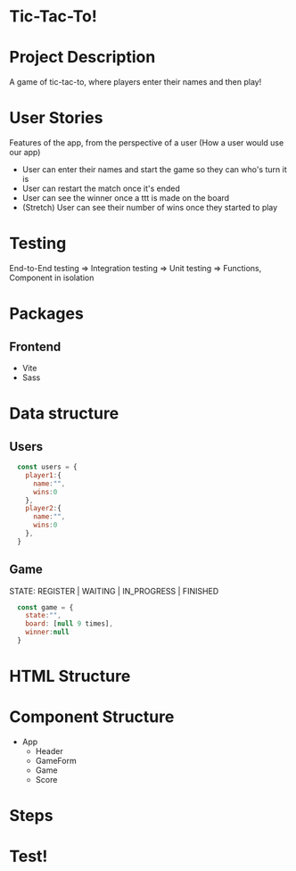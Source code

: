 # Tic-Tac-To!

# Project Description

A game of tic-tac-to, where players enter their names and then play!

# User Stories

Features of the app, from the perspective of a user (How a user would use our app)

- User can enter their names and start the game so they can who's turn it is
- User can restart the match once it's ended
- User can see the winner once a ttt is made on the board
- (Stretch) User can see their number of wins once they started to play

# Testing

End-to-End testing => 
Integration testing => 
Unit testing => Functions, Component in isolation

# Packages

## Frontend

- Vite
- Sass

# Data structure

## Users

```jsx
  const users = {
    player1:{
      name:"",
      wins:0
    },
    player2:{
      name:"",
      wins:0
    },
  }
```

## Game

STATE: REGISTER | WAITING | IN_PROGRESS | FINISHED 

```jsx
  const game = {
    state:"",
    board: [null 9 times],
    winner:null
  }
```



# HTML Structure


# Component Structure

- App
  - Header
  - GameForm
  - Game
  - Score

# Steps

# Test!